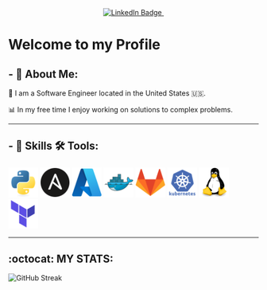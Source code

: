 <div id="badges" align="center">
  <a href="https://www.linkedin.com/in/dantesellers">
    <img src="https://img.shields.io/badge/LinkedIn-blue?style=for-the-badge&logo=linkedin&logoColor=white" alt="LinkedIn Badge"/>
    <img src="https://komarev.com/ghpvc/?username=dantesellers&style=flat-square&color=blue" alt="" height="28.5"/>
  </a>
</div>

# Welcome to my Profile

## - :blue_book: About Me:
🚀 I am a Software Engineer located in the United States 🇺🇸. 

📊 In my free time I enjoy working on solutions to complex problems.

---

## - 🦾 Skills 🛠️ Tools:
### 
<div>
<img src="https://github.com/DanteSellers/images/blob/main/python.svg" width=60>  
<img src="https://github.com/DanteSellers/images/blob/main/ansible.svg" width=60>  
<img src="https://github.com/DanteSellers/images/blob/main/azure.svg" width=60> 
<img src="https://github.com/DanteSellers/images/blob/main/docker.svg" width=60> 
<img src="https://github.com/DanteSellers/images/blob/main/gitlab.svg" width=60> 
<img src="https://github.com/DanteSellers/images/blob/main/k8s.svg" width=60> 
<img src="https://github.com/DanteSellers/images/blob/main/linux.svg" width=60> 
<img src="https://github.com/DanteSellers/images/blob/main/terraform.svg" width=60>
</div>

---

## :octocat: MY STATS:
![GitHub Streak](http://github-readme-streak-stats.herokuapp.com?user=dantesellers&theme=hacker)

